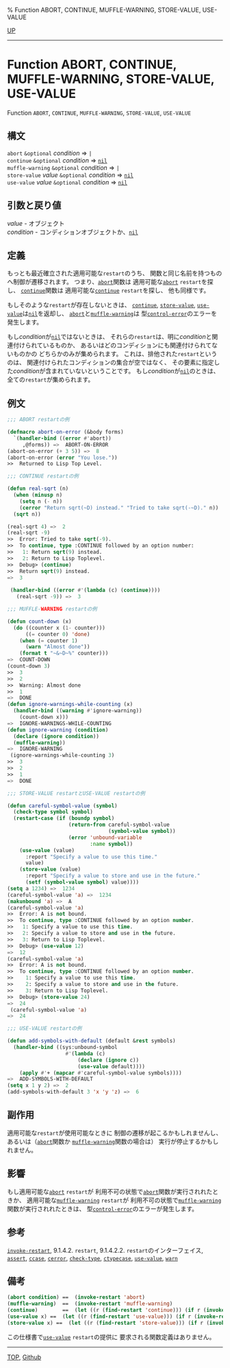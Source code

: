 % Function ABORT, CONTINUE, MUFFLE-WARNING, STORE-VALUE, USE-VALUE

[UP](9.2.html)  

---

# Function **ABORT, CONTINUE, MUFFLE-WARNING, STORE-VALUE, USE-VALUE**


Function `ABORT`, `CONTINUE`, `MUFFLE-WARNING`, `STORE-VALUE`, `USE-VALUE`


## 構文

`abort` `&optional` *condition* => `|`  
`continue` `&optional` *condition* => [`nil`](5.3.nil-variable.html)  
`muffle-warning` `&optional` *condition* => `|`  
`store-value` *value* `&optional` *condition* => [`nil`](5.3.nil-variable.html)  
`use-value` *value* `&optional` *condition* => [`nil`](5.3.nil-variable.html)


## 引数と戻り値

*value* - オブジェクト  
*condition* - コンディションオブジェクトか、[`nil`](5.3.nil-variable.html)


## 定義

もっとも最近確立された適用可能な`restart`のうち、
関数と同じ名前を持つものへ制御が遷移されます。
つまり、[`abort`](9.2.restart-function.html)関数は
適用可能な[`abort`](9.2.abort-restart.html) `restart`を探し、
[`continue`](9.2.restart-function.html)関数は
適用可能な[`continue`](9.2.continue-restart.html) `restart`を探し、
他も同様です。

もしそのような`restart`が存在しないときは、
[`continue`](9.2.restart-function.html), [`store-value`](9.2.restart-function.html),
[`use-value`](9.2.restart-function.html)は[`nil`](5.3.nil-variable.html)を返却し、
[`abort`](9.2.restart-function.html)と[`muffle-warning`](9.2.restart-function.html)は
型[`control-error`](5.3.control-error.html)のエラーを発生します。

もし*condition*が[`nil`](5.3.nil-variable.html)ではないときは、
それらの`restart`は、明に*condition*と関連付けられているものか、
あるいはどのコンディションにも関連付けられてないものかの
どちらかのみが集められます。
これは、排他された`restart`というのは、
関連付けられたコンディションの集合が空ではなく、
その要素に指定した*condition*が含まれていないということです。
もし*condition*が[`nil`](5.3.nil-variable.html)のときは、
全ての`restart`が集められます。


## 例文

```lisp
;;; ABORT restartの例

(defmacro abort-on-error (&body forms)
  `(handler-bind ((error #'abort))
     ,@forms)) =>  ABORT-ON-ERROR
(abort-on-error (+ 3 5)) =>  8
(abort-on-error (error "You lose."))
>>  Returned to Lisp Top Level.

;;; CONTINUE restartの例

(defun real-sqrt (n)
  (when (minusp n)
    (setq n (- n))
    (cerror "Return sqrt(~D) instead." "Tried to take sqrt(-~D)." n))
  (sqrt n))

(real-sqrt 4) =>  2
(real-sqrt -9)
>>  Error: Tried to take sqrt(-9).
>>  To continue, type :CONTINUE followed by an option number:
>>   1: Return sqrt(9) instead.
>>   2: Return to Lisp Toplevel.
>>  Debug> (continue)
>>  Return sqrt(9) instead.
=>  3
 
 (handler-bind ((error #'(lambda (c) (continue))))
   (real-sqrt -9)) =>  3

;;; MUFFLE-WARNING restartの例

(defun count-down (x)
  (do ((counter x (1- counter)))
      ((= counter 0) 'done)
    (when (= counter 1)
      (warn "Almost done"))
    (format t "~&~D~%" counter)))
=>  COUNT-DOWN
(count-down 3)
>>  3
>>  2
>>  Warning: Almost done
>>  1
=>  DONE
(defun ignore-warnings-while-counting (x)
  (handler-bind ((warning #'ignore-warning))
    (count-down x)))
=>  IGNORE-WARNINGS-WHILE-COUNTING
(defun ignore-warning (condition)
  (declare (ignore condition))
  (muffle-warning))
=>  IGNORE-WARNING
 (ignore-warnings-while-counting 3)
>>  3
>>  2
>>  1
=>  DONE

;;; STORE-VALUE restartとUSE-VALUE restartの例

(defun careful-symbol-value (symbol)
  (check-type symbol symbol)
  (restart-case (if (boundp symbol)
                    (return-from careful-symbol-value 
                                 (symbol-value symbol))
                    (error 'unbound-variable
                           :name symbol))
    (use-value (value)
      :report "Specify a value to use this time."
      value)
    (store-value (value)
      :report "Specify a value to store and use in the future."
      (setf (symbol-value symbol) value))))
(setq a 1234) =>  1234
(careful-symbol-value 'a) =>  1234
(makunbound 'a) =>  A
(careful-symbol-value 'a)
>>  Error: A is not bound.
>>  To continue, type :CONTINUE followed by an option number.
>>   1: Specify a value to use this time.
>>   2: Specify a value to store and use in the future.
>>   3: Return to Lisp Toplevel.
>>  Debug> (use-value 12)
=>  12
(careful-symbol-value 'a)
>>  Error: A is not bound.
>>  To continue, type :CONTINUE followed by an option number.
>>    1: Specify a value to use this time.
>>    2: Specify a value to store and use in the future.
>>    3: Return to Lisp Toplevel.
>>  Debug> (store-value 24)
=>  24
 (careful-symbol-value 'a)
=>  24

;;; USE-VALUE restartの例

(defun add-symbols-with-default (default &rest symbols)
  (handler-bind ((sys:unbound-symbol
                   #'(lambda (c)
                       (declare (ignore c)) 
                       (use-value default))))
    (apply #'+ (mapcar #'careful-symbol-value symbols))))
=>  ADD-SYMBOLS-WITH-DEFAULT
(setq x 1 y 2) =>  2
(add-symbols-with-default 3 'x 'y 'z) =>  6
```


## 副作用

適用可能な`restart`が使用可能なときに
制御の遷移が起こるかもしれませんし、
あるいは（[`abort`](9.2.restart-function.html)関数か
[`muffle-warning`](9.2.restart-function.html)関数の場合は）
実行が停止するかもしれません。


## 影響

もし適用可能な[`abort`](9.2.abort-restart.html) `restart`が
利用不可の状態で[`abort`](9.2.restart-function.html)関数が実行されれたときか、
適用可能な[`muffle-warning`](9.2.muffle-warning-restart.html) `restart`が
利用不可の状態で[`muffle-warning`](9.2.restart-function.html)関数が実行されれたときは、
型[`control-error`](5.3.control-error.html)のエラーが発生します。


## 参考

[`invoke-restart`](9.2.invoke-restart.html),
9.1.4.2. `restart`,
9.1.4.2.2. `restart`のインターフェイス,
[`assert`](9.2.assert.html),
[`ccase`](5.3.case.html),
[`cerror`](9.2.cerror.html),
[`check-type`](9.2.check-type.html),
[`ctypecase`](5.3.typecase.html),
[`use-value`](9.2.restart-function.html),
[`warn`](9.2.warn.html)


## 備考

```lisp
(abort condition) ==  (invoke-restart 'abort)
(muffle-warning)  ==  (invoke-restart 'muffle-warning)
(continue)        ==  (let ((r (find-restart 'continue))) (if r (invoke-restart r)))
(use-value x) ==  (let ((r (find-restart 'use-value))) (if r (invoke-restart r x)))
(store-value x) ==  (let ((r (find-restart 'store-value))) (if r (invoke-restart r x)))
```

この仕様書で[`use-value`](9.2.use-value-restart.html) `restart`の提供に
要求される関数定義はありません。


---
[TOP](index.html),  [Github](https://github.com/nptcl/npt-japanese)

